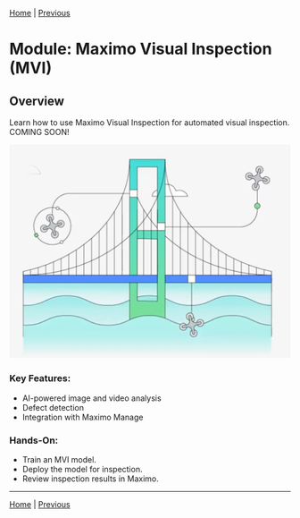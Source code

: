 [Home](../README.md) | [Previous](./01a-health-and-monitoring.md)

# Module: Maximo Visual Inspection (MVI)

## Overview
Learn how to use Maximo Visual Inspection for automated visual inspection.
COMING SOON!

![Maximo Visual Inspection](/labs/images/inspect.png)

### Key Features:
- AI-powered image and video analysis
- Defect detection
- Integration with Maximo Manage

### Hands-On:
- Train an MVI model.
- Deploy the model for inspection.
- Review inspection results in Maximo.

---


[Home](../README.md) | [Previous](./01a-health-and-monitoring.md)